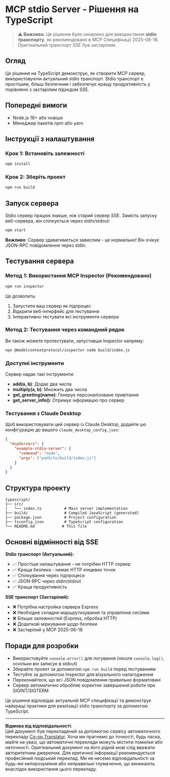 <!--
CO_OP_TRANSLATOR_METADATA:
{
  "original_hash": "9d799c4a30a8383e0a74af9153262972",
  "translation_date": "2025-08-26T20:15:04+00:00",
  "source_file": "03-GettingStarted/05-stdio-server/solution/typescript/README.md",
  "language_code": "uk"
}
-->
# MCP stdio Server - Рішення на TypeScript

> **⚠️ Важливо**: Це рішення було оновлено для використання **stdio транспорту**, як рекомендовано в MCP Специфікації 2025-06-18. Оригінальний транспорт SSE був застарілим.

## Огляд

Це рішення на TypeScript демонструє, як створити MCP сервер, використовуючи актуальний stdio транспорт. Stdio транспорт є простішим, більш безпечним і забезпечує кращу продуктивність у порівнянні з застарілим підходом SSE.

## Попередні вимоги

- Node.js 18+ або новіше
- Менеджер пакетів npm або yarn

## Інструкції з налаштування

### Крок 1: Встановіть залежності

```bash
npm install
```

### Крок 2: Зберіть проект

```bash
npm run build
```

## Запуск сервера

Stdio сервер працює інакше, ніж старий сервер SSE. Замість запуску веб-сервера, він спілкується через stdin/stdout:

```bash
npm start
```

**Важливо**: Сервер здаватиметься завислим - це нормально! Він очікує JSON-RPC повідомлення через stdin.

## Тестування сервера

### Метод 1: Використання MCP Inspector (Рекомендовано)

```bash
npm run inspector
```

Це дозволить:
1. Запустити ваш сервер як підпроцес
2. Відкрити веб-інтерфейс для тестування
3. Інтерактивно тестувати всі інструменти сервера

### Метод 2: Тестування через командний рядок

Ви також можете протестувати, запустивши Inspector напряму:

```bash
npx @modelcontextprotocol/inspector node build/index.js
```

### Доступні інструменти

Сервер надає такі інструменти:

- **add(a, b)**: Додає два числа
- **multiply(a, b)**: Множить два числа  
- **get_greeting(name)**: Генерує персоналізоване привітання
- **get_server_info()**: Отримує інформацію про сервер

### Тестування з Claude Desktop

Щоб використовувати цей сервер із Claude Desktop, додайте цю конфігурацію до вашого `claude_desktop_config.json`:

```json
{
  "mcpServers": {
    "example-stdio-server": {
      "command": "node",
      "args": ["path/to/build/index.js"]
    }
  }
}
```

## Структура проекту

```
typescript/
├── src/
│   └── index.ts          # Main server implementation
├── build/                # Compiled JavaScript (generated)
├── package.json          # Project configuration
├── tsconfig.json         # TypeScript configuration
└── README.md            # This file
```

## Основні відмінності від SSE

**Stdio транспорт (Актуальний):**
- ✅ Простіше налаштування - не потрібен HTTP сервер
- ✅ Краща безпека - немає HTTP кінцевих точок
- ✅ Спілкування через підпроцеси
- ✅ JSON-RPC через stdin/stdout
- ✅ Краща продуктивність

**SSE транспорт (Застарілий):**
- ❌ Потрібна настройка сервера Express
- ❌ Необхідне складне маршрутизування та управління сесіями
- ❌ Більше залежностей (Express, обробка HTTP)
- ❌ Додаткові міркування щодо безпеки
- ❌ Застарілий у MCP 2025-06-18

## Поради для розробки

- Використовуйте `console.error()` для логування (ніколи `console.log()`, оскільки він записує в stdout)
- Збирайте проект за допомогою `npm run build` перед тестуванням
- Тестуйте за допомогою Inspector для візуального налагодження
- Переконайтеся, що всі JSON повідомлення правильно форматовані
- Сервер автоматично обробляє коректне завершення роботи при SIGINT/SIGTERM

Це рішення відповідає актуальній MCP специфікації та демонструє найкращі практики для реалізації stdio транспорту за допомогою TypeScript.

---

**Відмова від відповідальності**:  
Цей документ був перекладений за допомогою сервісу автоматичного перекладу [Co-op Translator](https://github.com/Azure/co-op-translator). Хоча ми прагнемо до точності, будь ласка, майте на увазі, що автоматичні переклади можуть містити помилки або неточності. Оригінальний документ на його рідній мові слід вважати авторитетним джерелом. Для критичної інформації рекомендується професійний людський переклад. Ми не несемо відповідальності за будь-які непорозуміння або неправильні тлумачення, що виникають внаслідок використання цього перекладу.